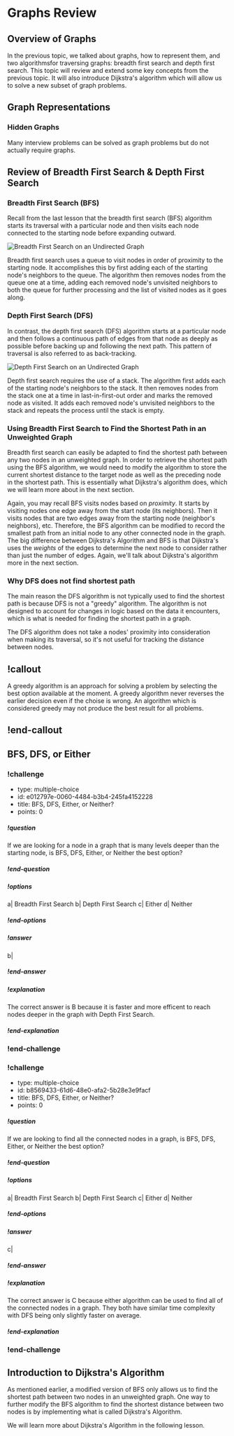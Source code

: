 # Graphs Review

## Overview of Graphs
In the previous topic, we talked about graphs, how to represent them, and two algorithmsfor traversing graphs: breadth first search and depth first search. This topic will review and extend some key concepts from the previous topic. It will also introduce Dijkstra's algorithm which will allow us to solve a new subset of graph problems. 
<!-- Add more advanced review questions -->


<!-- ======================= END CHALLENGE ======================= -->
## Graph Representations

<!-- Write code to convert list of edges to adjacency matrix -->


### Hidden Graphs
Many interview problems can be solved as graph problems but do not actually require graphs. 


<!-- Write code to convert graphs -->


## Review of Breadth First Search & Depth First Search

### Breadth First Search (BFS)
Recall from the last lesson that the breadth first search (BFS) algorithm starts its traversal with a particular node and then visits each node connected to the starting node before expanding outward.

![Breadth First Search on an Undirected Graph](images/bfs-undirected-graph.gif)

Breadth first search uses a queue to visit nodes in order of proximity to the starting node. It accomplishes this by first adding each of the starting node's neighbors to the queue. The algorithm then removes nodes from the queue one at a time, adding each removed node's unvisited neighbors to both the queue for further processing and the list of visited nodes as it goes along.

### Depth First Search (DFS)
In contrast, the depth first search (DFS) algorithm starts at a particular node and then follows a continuous path of edges from that node as deeply as possible before backing up and following the next path. This pattern of traversal is also referred to as back-tracking.

![Depth First Search on an Undirected Graph](images/dfs-undirected-graph.gif)


Depth first search requires the use of a stack. The algorithm first adds each of the starting node's neighbors to the stack. It then removes nodes from the stack one at a time in last-in-first-out order and marks the removed node as visited. It adds each removed node's unvisited neighbors to the stack and repeats the process until the stack is empty. 

<!-- Add question: Is this BFS or DFS? -->
<!-- Add quesetion: Is this BFS or DFS -->

### Using Breadth First Search to Find the Shortest Path in an Unweighted Graph

Breadth first search can easily be adapted to find the shortest path between any two nodes in an unweighted graph. In order to retrieve the shortest path using the BFS algorithm, we would need to modify the algorithm to store the current shortest distance to the target node as well as the preceding node in the shortest path. This is essentially what Dijkstra's algorithm does, which we will learn more about in the next section. 

Again, you may recall BFS visits nodes based on *proximity*. It starts by visiting nodes one edge away from the start node (its neighbors). Then it visits nodes that are two edges away from the starting node (neighbor's neighbors), etc. Therefore, the BFS algorithm can be modified to record the smallest path from an initial node to any other connected node in the graph. The big difference between Dijkstra's Algorithm and BFS is that Dijkstra's uses the *weights* of the edges to determine the next node to consider rather than just the number of edges. Again, we'll talk about Dijkstra's algorithm more in the next section.

### Why DFS does not find shortest path

The main reason the DFS algorithm is not typically used to find the shortest path is because DFS is not a "greedy" algorithm. The algorithm is not designed to account for changes in logic based on the data it encounters, which is what is needed for finding the shortest path in a graph.

The DFS algorithm does not take a nodes' proximity into consideration when making its traversal, so it's not useful for tracking the distance between nodes.

## !callout
A greedy algorithm is an approach for solving a problem by selecting the best option available at the moment. A greedy algorithm never reverses the earlier decision even if the choise is wrong. An algorithm which is considered greedy may not produce the best result for all problems.
## !end-callout

## BFS, DFS, or Either

<!-- >>>>>>>>>>>>>>>>>>>>>> BEGIN CHALLENGE >>>>>>>>>>>>>>>>>>>>>> -->
<!-- Replace everything in square brackets [] and remove brackets  -->

### !challenge

* type: multiple-choice
* id: e012797e-0060-4484-b3b4-245fa4152228
* title: BFS, DFS, Either, or Neither?
* points: 0

##### !question

If we are looking for a node in a graph that is many levels deeper than the starting node, is BFS, DFS, Either, or Neither the best option?

##### !end-question

##### !options

a| Breadth First Search
b| Depth First Search
c| Either
d| Neither

##### !end-options

##### !answer

b|

##### !end-answer

##### !explanation

The correct answer is B because it is faster and more efficent to reach nodes deeper in the graph with Depth First Search.

##### !end-explanation 

### !end-challenge

### !challenge

* type: multiple-choice
* id: b8569433-61d6-48e0-afa2-5b28e3e9facf
* title: BFS, DFS, Either, or Neither?
* points: 0

##### !question

If we are looking to find all the connected nodes in a graph, is BFS, DFS, Either, or Neither the best option?

##### !end-question

##### !options

a| Breadth First Search
b| Depth First Search
c| Either
d| Neither

##### !end-options

##### !answer

c|

##### !end-answer

##### !explanation

The correct answer is C because either algorithm can be used to find all of the connected nodes in a graph. They both have similar time complexity with DFS being only slightly faster on average.

##### !end-explanation 

### !end-challenge

<!-- ======================= END CHALLENGE ======================= -->

## Introduction to Dijkstra's Algorithm

As mentioned earlier, a modified version of BFS only allows us to find the shortest path between two nodes in an unweighted graph. One way to further modify the BFS algorithm to find the shortest distance between two nodes is by implementing what is called Dijkstra's Algorithm. 

We will learn more about Dijkstra's Algorithm in the following lesson.
